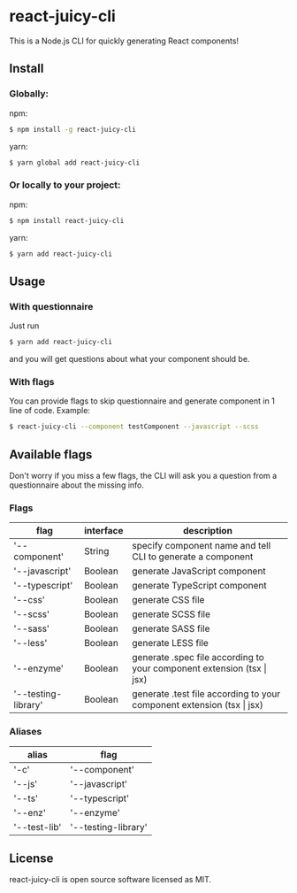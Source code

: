 # react-juicy-cli

This is a Node.js CLI for quickly generating React components!

## Install

### Globally:

npm:

```bash
$ npm install -g react-juicy-cli
```

yarn:

```bash
$ yarn global add react-juicy-cli
```

### Or locally to your project:

npm:

```bash
$ npm install react-juicy-cli
```

yarn:

```bash
$ yarn add react-juicy-cli
```

## Usage

### With questionnaire

Just run

```bash
$ yarn add react-juicy-cli
```

and you will get questions about what your component should be.

### With flags

You can provide flags to skip questionnaire and generate component in 1 line of code. Example:

```bash
$ react-juicy-cli --component testComponent --javascript --scss
```

## Available flags

Don't worry if you miss a few flags, the CLI will ask you a question from a questionnaire about the missing info.

### Flags

| flag                | interface | description                                                            |
| ------------------- | --------- | ---------------------------------------------------------------------- |
| '--component'       | String    | specify component name and tell CLI to generate a component            |
| '--javascript'      | Boolean   | generate JavaScript component                                          |
| '--typescript'      | Boolean   | generate TypeScript component                                          |
| '--css'             | Boolean   | generate CSS file                                                      |
| '--scss'            | Boolean   | generate SCSS file                                                     |
| '--sass'            | Boolean   | generate SASS file                                                     |
| '--less'            | Boolean   | generate LESS file                                                     |
| '--enzyme'          | Boolean   | generate .spec file according to your component extension (tsx \| jsx) |
| '--testing-library' | Boolean   | generate .test file according to your component extension (tsx \| jsx) |

### Aliases

| alias        | flag                |
| ------------ | ------------------- |
| '-c'         | '--component'       |
| '--js'       | '--javascript'      |
| '--ts'       | '--typescript'      |
| '--enz'      | '--enzyme'          |
| '--test-lib' | '--testing-library' |

## License

react-juicy-cli is open source software licensed as MIT.
